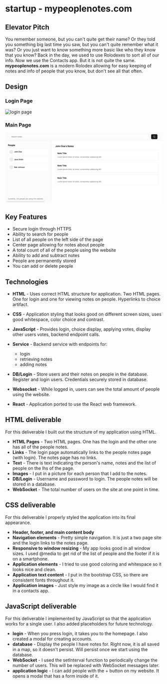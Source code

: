 # startup - mypeoplenotes.com

## Elevator Pitch
You remember someone, but you can't quite get their name? Or they told you something big last time you saw, but you can't quite remember what it was? Or you just want to know something more basic like who they know that you know? Back in the day, we used to use Rolodexes to sort all of our info. Now we use the Contacts app. But it is not quite the same. **mypeoplenotes.com** is a modern Rolodex allowing for easy keeping of notes and info of people that you know, but don't see all that often.

## Design

### Login Page
![login page](/public/assetsLogin%20Page.png)

### Main Page
![main and only page](/public/assets//Basic%20Website%20Outline.png)

## Key Features
* Secure login through HTTPS
* Ability to search for people
* List of all people on the left side of the page
* Center page allowing for notes about people
* A total count of all of the people using the website
* Ability to add and subtract notes
* People are permanently stored
* You can add or delete people

## Technologies
* **HTML** - Uses correct HTML structure for application. Two HTML pages. One for login and one for viewing notes on people. Hyperlinks to choice artifact.

* **CSS** - Application styling that looks good on different screen sizes, uses good whitespace, color choice and contrast.

* **JavaScript** - Provides login, choice display, applying votes, display other users votes, backend endpoint calls.

* **Service** - Backend service with endpoints for:
    - login
    - retrieving notes
    - adding notes

* **DB/Login** - Store users and their notes on people in the database. Register and login users. Credentials securely stored in database.

* **Websocket** - While logged in, users can see the total amount of people using the website.

* **React** - Application ported to use the React web framework.

## HTML deliverable

For this deliverable I built out the structure of my application using HTML.

- **HTML Pages** - Two HTML pages. One has the login and the other one has all of the people notes.
- **Links** - The login page automatically links to the people notes page (with login). The notes page has no links.
- **Text** - There is text indicating the person's name, notes and the list of people on the lhs of the page.
- **Images** - I put in a picture for each person that I add to the notes.
- **DB/Login** - Username and password to login. The people notes will be stored in a database.
- **WebSocket** - The total number of users on the site at one point in time.

## CSS deliverable

For this deliverable I properly styled the application into its final appearance.

- **Header, footer, and main content body**
- **Navigation elements** - Pretty simple navigation. It is just a two page site and the login links to the notes page.
- **Responsive to window resizing** - My app looks good in all window sizes. I used @media to get rid of the list of people and the footer if it is on a smartphone.
- **Application elements** - I tried to use good coloring and whitespace so it looks nice and clean.
- **Application text content** - I put in the bootstrap CSS, so there are consistent fonts throughout it.
- **Application images** - Just style my image as a circle like I would find it in a contacts app.

## JavaScript deliverable

For this deliverable I implemented by JavaScript so that the application works for a single user. I also added placeholders for future technology.

- **login** - When you press login, it takes you to the homepage. I also created a modal for creating accounts.
- **database** - Display the people I have notes for. Right now, it is all saved in a map, so it doesn't persist. Will persist once we start using the database.
- **WebSocket** - I used the setInterval function to periodically change the number of users. This will be replaced with WebSocket messages later.
- **application logic** - I can add people with the + button on my website. It opens a modal that has a form inside of it.